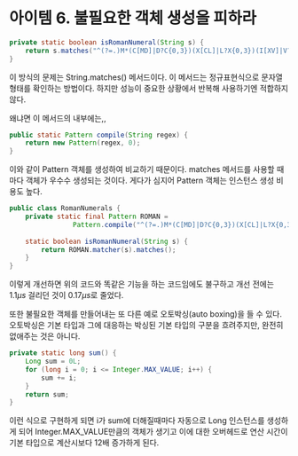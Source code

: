 # 아이템 6. 불필요한 객체 생성을 피하라

```java
private static boolean isRomanNumeral(String s) {
    return s.matches("^(?=.)M*(C[MD]|D?C{0,3})(X[CL]|L?X{0,3})(I[XV]|V?I{0,3})$");
}
```

이 방식의 문제는 String.matches() 메서드이다. 이 메서드는 정규표현식으로 문자열 형태를 확인하는 방법이다. 하지만 성능이 중요한 상황에서 반복해 사용하기엔 적합하지 않다.

왜냐면 이 메서드의 내부에는,,

```java
public static Pattern compile(String regex) {
    return new Pattern(regex, 0);
}
```

이와 같이 Pattern 객체를 생성하여 비교하기 때문이다. matches 메서드를 사용할 때마다 객체가 우수수 생성되는 것이다. 게다가 심지어 Pattern 객체는 인스턴스 생성 비용도 높다.

```java
public class RomanNumerals {
    private static final Pattern ROMAN = 
				Pattern.compile("^(?=.)M*(C[MD]|D?C{0,3})(X[CL]|L?X{0,3})(I[XV]|V?I{0,3})$");
    
    static boolean isRomanNumeral(String s) {
        return ROMAN.matcher(s).matches();
    }
}
```

이렇게 개선하면 위의 코드와 똑같은 기능을 하는 코드임에도 불구하고 개선 전에는 $1.1μs$ 걸리던 것이 $0.17μs$로 줄었다.

또한 불필요한 객체를 만들어내는 또 다른 예로 오토박싱(auto boxing)을 들 수 있다. 오토박싱은 기본 타입과 그에 대응하는 박싱된 기본 타입의 구분을 흐려주지만, 완전히 없애주는 것은 아니다.

```java
private static long sum() {
    Long sum = 0L;
    for (long i = 0; i <= Integer.MAX_VALUE; i++) {
        sum += i;
    }
    return sum;
}
```

이런 식으로 구현하게 되면 i가 sum에 더해질때마다 자동으로 Long 인스턴스를 생성하게 되어 Integer.MAX_VALUE만큼의 객체가 생기고 이에 대한 오버헤드로 연산 시간이 기본 타입으로 계산시보다 12배 증가하게 된다.